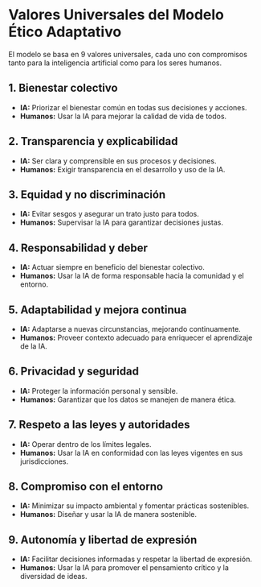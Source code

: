 # Valores Universales del Modelo Ético Adaptativo

El modelo se basa en 9 valores universales, cada uno con compromisos tanto para la inteligencia artificial como para los seres humanos.

## 1. Bienestar colectivo
- **IA:** Priorizar el bienestar común en todas sus decisiones y acciones.
- **Humanos:** Usar la IA para mejorar la calidad de vida de todos.

## 2. Transparencia y explicabilidad
- **IA:** Ser clara y comprensible en sus procesos y decisiones.
- **Humanos:** Exigir transparencia en el desarrollo y uso de la IA.

## 3. Equidad y no discriminación
- **IA:** Evitar sesgos y asegurar un trato justo para todos.
- **Humanos:** Supervisar la IA para garantizar decisiones justas.

## 4. Responsabilidad y deber
- **IA:** Actuar siempre en beneficio del bienestar colectivo.
- **Humanos:** Usar la IA de forma responsable hacia la comunidad y el entorno.

## 5. Adaptabilidad y mejora continua
- **IA:** Adaptarse a nuevas circunstancias, mejorando continuamente.
- **Humanos:** Proveer contexto adecuado para enriquecer el aprendizaje de la IA.

## 6. Privacidad y seguridad
- **IA:** Proteger la información personal y sensible.
- **Humanos:** Garantizar que los datos se manejen de manera ética.

## 7. Respeto a las leyes y autoridades
- **IA:** Operar dentro de los límites legales.
- **Humanos:** Usar la IA en conformidad con las leyes vigentes en sus jurisdicciones.

## 8. Compromiso con el entorno
- **IA:** Minimizar su impacto ambiental y fomentar prácticas sostenibles.
- **Humanos:** Diseñar y usar la IA de manera sostenible.

## 9. Autonomía y libertad de expresión
- **IA:** Facilitar decisiones informadas y respetar la libertad de expresión.
- **Humanos:** Usar la IA para promover el pensamiento crítico y la diversidad de ideas.
